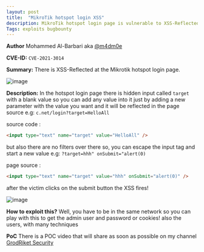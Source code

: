 ```yaml
---
layout: post
title:  "MikroTik hotspot login XSS"
description: MikroTik hotspot login page is vulnerable to XSS-Reflected
Tags: exploits bugbounty
---
```


**Author** Mohammed Al-Barbari aka [@m4dm0e](https://twitter.com/m4dm0e)

**CVE-ID:** `CVE-2021-3014`

**Summary:** There is XSS-Reflected at the Mikrotik hotspot login page.

![image](../../../assets/images/Screenshot_2021-01-04_20-35-15.png)

**Description:** In the hotspot login page there is hidden input called `target` with a blank value so you can add any value into it just by adding a new parameter with the value you want and it will be reflected in the page source
e.g: `c.net/login?target=HelloAll`

source code :
```html
<input type="text" name="target" value="HelloAll" />
```

but also there are no filters over there so, you can escape the input tag and start a new value e.g: `?target=hhh" onSubmit="alert(0)`

page source : 
```html
<input type="text" name="target" value="hhh" onSubmit="alert(0)" />
```
after the victim clicks on the submit button the XSS fires!

![image](../../../assets/images/Screenshot_2021-01-04_20-34-48.png)


**How to exploit this?** 
Well, you have to be in the same network so you can play with this to get the admin user and password or cookies! also the users, with many techniques 

**PoC** 
There is a POC video that will share as soon as possible on my channel [GrodRiket Security](https://www.youtube.com/c/itgeeks)

